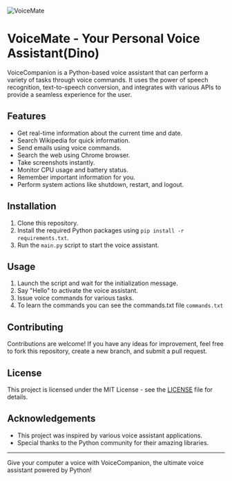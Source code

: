![VoiceMate](https://camo.githubusercontent.com/8467896317923bc54311407d4663d369b1d6c2d3680b8dc7438361e590b2d657/687474703a2f2f692e696d6775722e636f6d2f785a38783945532e6a7067)
# VoiceMate - Your Personal Voice Assistant(Dino)

VoiceCompanion is a Python-based voice assistant that can perform a variety of tasks through voice commands. It uses the power of speech recognition, text-to-speech conversion, and integrates with various APIs to provide a seamless experience for the user.

## Features

- Get real-time information about the current time and date.
- Search Wikipedia for quick information.
- Send emails using voice commands.
- Search the web using Chrome browser.
- Take screenshots instantly.
- Monitor CPU usage and battery status.
- Remember important information for you.
- Perform system actions like shutdown, restart, and logout.

## Installation

1. Clone this repository.
2. Install the required Python packages using `pip install -r requirements.txt`.
3. Run the `main.py` script to start the voice assistant.

## Usage

1. Launch the script and wait for the initialization message.
2. Say "Hello" to activate the voice assistant.
3. Issue voice commands for various tasks.
4. To learn the commands you can see the commands.txt file `commands.txt`

## Contributing

Contributions are welcome! If you have any ideas for improvement, feel free to fork this repository, create a new branch, and submit a pull request.

## License

This project is licensed under the MIT License - see the [LICENSE](LICENSE) file for details.

## Acknowledgements

- This project was inspired by various voice assistant applications.
- Special thanks to the Python community for their amazing libraries.

---

Give your computer a voice with VoiceCompanion, the ultimate voice assistant powered by Python!

